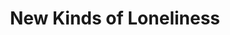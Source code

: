 ---
title: New Kinds of Loneliness
layout: img
image_path: /img/art/new-loneliness.png
thumb_path: /img/art/new-loneliness_tn.jpg
---